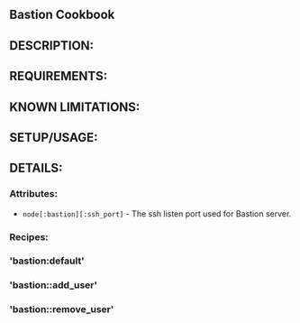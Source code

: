 ## Bastion Cookbook

## DESCRIPTION:

## REQUIREMENTS:

## KNOWN LIMITATIONS:

## SETUP/USAGE:

## DETAILS:

### Attributes:

* `node[:bastion][:ssh_port]` - The ssh listen port used for Bastion server.

### Recipes:

### 'bastion:default'

### 'bastion::add_user'

### 'bastion::remove_user'


